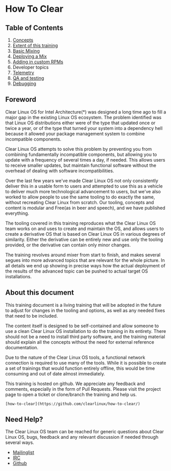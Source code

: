
How To Clear
===========

## Table of Contents

 1.  [Concepts](01-concepts.md)
 2.  [Extent of this training](02-scope.md)
 3.  [Basic Mixing](03-mixing.md)
 4.  [Deploying a Mix](04-deploying.md)
 5.  [Adding in custom RPMs](05-rpms.md)
 6.  Developer topics
   1.  [Telemetry](06-1-telemetry.md)
   2.  [QA and testing](06-2-qa-testing.md)
   3.  [Debugging](06-3-debugging.md)

## Foreword

Clear Linux OS for Intel Architecture(*) was designed a long time ago 
to fill a major gap in the existing Linux OS ecosystem. The problem
identified was that Linux OS distributions either were of the type that
updated once or twice a year, or of the type that turned your system
into a dependency hell because it allowed your package management system
to combine incompatible components.

Clear Linux OS attempts to solve this problem by preventing you from 
combining fundamentally incompatible components, but allowing you to 
update with a frequency of several times a day, if needed. This allows 
users to receive smaller updates, but maintain functional software 
without the overhead of dealing with software incompatibilities.

Over the last few years we've made Clear Linux OS not only consistently 
deliver this in a usable form to users and attempted to use this as a 
vehicle to deliver much more technological advancement to users, but 
we've also worked to allow people to use the same tooling to do exactly 
the same, without recreating Clear Linux from scratch. Our tooling, 
concepts and content is modular and Free(as in beer and speech), and we 
have published everything.

The tooling covered in this training reproduces what the Clear Linux OS 
team works on and uses to create and maintain the OS, and allows users 
to create a derivative OS that is based on Clear Linux OS in various 
degrees of similarity. Either the derivative can be entirely new and 
use only the tooling provided, or the derivative can contain only minor 
changes.

The training revolves around mixer from start to finish, and makes 
several segues into more advanced topics that are relevant for the 
whole picture. In all details we end up showing in precise ways how the 
actual deployment of the results of the advanced topic can be pushed to 
actual target OS installations.

## About this document

This training document is a living training that will be adopted in the 
future to adjust for changes in the tooling and options, as well as any
needed fixes that need to be included.

The content itself is designed to be self-contained and allow someone 
to use a clean Clear Linux OS installation to do the training in its 
entirety. There should not be a need to install third party software, 
and the training material should explain all the concepts without the 
need for external reference documentation.

Due to the nature of the Clear Linux OS tools, a functional network 
connection is required to use many of the tools. While it is possible 
to create a set of trainings that would function entirely offline, this 
would be time consuming and out of date almost immediately.

This training is hosted on github. We appreciate any feedback and 
comments, especially in the form of Pull Requests. Please visit the 
project page to open a ticket or clone/branch the training and help us.

    [how-to-clear](https://github.com/clearlinux/how-to-clear/)

## Need Help?

The Clear Linux OS team can be reached for generic questions about 
Clear Linux OS, bugs, feedback and any relevant discussion if needed 
through several ways.

* [Mailinglist](https://lists.clearlinux.org/mailman/listinfo/dev)
* [IRC](http://webchat.freenode.net?channels=%23clearlinux)
* [Github](https://github.com/clearlinux/distribution)
